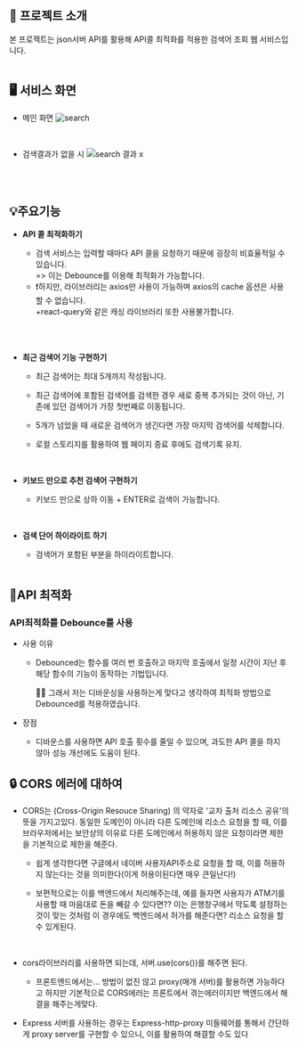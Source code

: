 ## 👀 프로젝트 소개

본 프로젝트는 json서버 API를 활용해 API콜 최적화를 적용한 검색어 조회 웹 서비스입니다.
<br/>
<br/>

## 🖥️ 서비스 화면

-   메인 화면
    ![search ](https://github.com/seonyeong719/Search_Project/assets/117560052/66268338-196e-4f78-ab1f-aa58713ca653)

    <br/>

-   검색결과가 없을 시
    ![search 결과 x](https://github.com/seonyeong719/Search_Project/assets/117560052/0eaf2bf7-b25a-40d3-953e-e171e593fb10)

<br/>
<br/>

## 💡주요기능

-   **API 콜 최적화하기**

    -   검색 서비스는 입력할 때마다 API 콜을 요청하기 때문에 굉장히 비효율적일 수 있습니다. <br>
        => 이는 Debounce를 이용해 최적화가 가능합니다.
    -   ❗️하지만, 라이브러리는 axios만 사용이 가능하며 axios의 cache 옵션은 사용할 수 없습니다.<br/>
        +react-query와 같은 캐싱 라이브러리 또한 사용불가합니다.

<br/>
<br/>

-   **최근 검색어 기능 구현하기**

    -   최근 검색어는 최대 5개까지 작성됩니다.
    -   최근 검색어에 포함된 검색어를 검색한 경우 새로 중복 추가되는 것이 아닌, 기존에 있던 검색어가 가장 첫번째로 이동됩니다.
    -   5개가 넘었을 때 새로운 검색어가 생긴다면 가장 마지막 검색어를 삭제합니다.
    -   로컬 스토리지를 활용하여 웹 페이지 종료 후에도 검색기록 유지.

        <br>

-   **키보드 만으로 추천 검색어 구현하기**

    -   키보드 만으로 상하 이동 + ENTER로 검색이 가능합니다.

        <br>

-   **검색 단어 하이라이트 하기**

    -   검색어가 포함된 부분을 하이라이트합니다.

    <br>

## **📩API 최적화**

### **API최적화를 Debounce를 사용**

-   사용 이유

    -   Debounced는 함수를 여러 번 호출하고 마지막 호출에서 일정 시간이 지난 후 해당 함수의 기능이 동작하는 기법입니다.

        🖐🏻 그래서 저는 디바운싱을 사용하는게 맞다고 생각하여 최적화 방법으로 Debounced를 적용하였습니다.

-   장점

    -   디바운스를 사용하면 API 호출 횟수를 줄일 수 있으며, 과도한 API 콜을 하지 않아 성능 개선에도 도움이 된다.

## 🔒 CORS 에러에 대하여

-   CORS는 (Cross-Origin Resouce Sharing) 의 약자로 '교차 출처 리소스 공유'의 뜻을 가지고있다. 동일한 도메인이 아니라 다른 도메인에 리소스 요청을 할 때, 이를 브라우저에서는 보안상의 이유로 다른 도메인에서 허용하지 않은 요청이라면 제한을 기본적으로 제한을 해준다.

    -   쉽게 생각한다면 구글에서 네이버 사용자API주소로 요청을 할 때, 이를 허용하지 않는다는 것을 의미한다(이게 허용이된다면 매우 큰일난다!)

    -   보편적으로는 이를 백엔드에서 처리해주는데, 예를 들자면 사용자가 ATM기를 사용할 때 마음대로 돈을 빼갈 수 있다면?? 이는 은행창구에서 막도록 설정하는 것이 맞는 것처럼 이 경우에도 백엔드에서 허가를 해준다면? 리소스 요청을 할 수 있게된다.

<br/>

-   cors라이브러리를 사용하면 되는데, 서버.use(cors())를 해주면 된다.

    -   프론트엔드에서는... 방법이 없진 않고 proxy(매개 서버)를 활용하면 가능하다고 하지만 기본적으로 CORS에러는 프론트에서 겪는에러이지만 백엔드에서 해결을 해주는게맞다.

-   Express 서버를 사용하는 경우는 Express-http-proxy 미들웨어를 통해서 간단하게 proxy server를 구현할 수 있으니, 이를 활용하여 해결할 수도 있다
